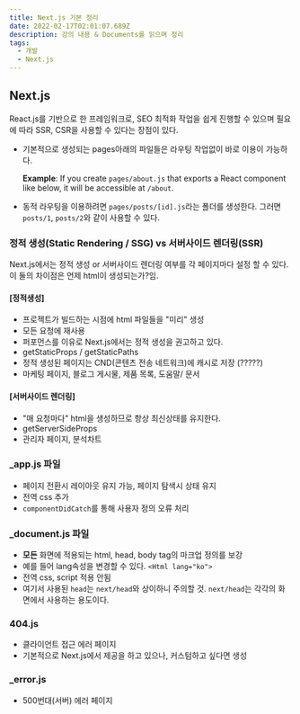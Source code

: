 ```yaml
---
title: Next.js 기본 정리
date: 2022-02-17T02:01:07.689Z
description: 강의 내용 & Documents를 읽으며 정리
tags:
  - 개발
  - Next.js
---
```

## Next.js

React.js를 기반으로 한 프레임워크로, SEO 최적화 작업을 쉽게 진행할 수 있으며 필요에 따라 SSR, CSR을 사용할 수 있다는 장점이 있다.  

* 기본적으로 생성되는 pages아래의 파일들은 라우팅 작업없이 바로 이용이 가능하다. 

  **Example**: If you create `pages/about.js` that exports a React component like below, it will be accessible at `/about`.
* 동적 라우팅을 이용하려면 `pages/posts/[id].js`라는 폴더를 생성한다. 그러면 `posts/1`, `posts/2`와 같이 사용할 수 있다.

### 정적 생성(Static Rendering / **SSG**) vs 서버사이드 렌더링(SSR)

Next.js에서는 정적 생성 or 서버사이드 렌더링 여부를 각 페이지마다 설정 할  수 있다. 이 둘의 차이점은 언제 html이 생성되는가?임. 

#### \[정적생성]

* 프로젝트가 빌드하는 시점에 html 파일들을 "미리" 생성
* 모든 요청에 재사용
* 퍼포먼스를 이유로 Next.js에서는 정적 생성을 권고하고 있다.
* getStaticProps / getStaticPaths
* 정적 생성된 페이지는 CND(콘텐츠 전송 네트워크)에 캐시로 저장 (?????)
* 마케팅 페이지, 블로그 게시물, 제품 목록, 도움말/ 문서 

#### \[서버사이드 렌더링]

* "매 요청마다" html을 생성하므로 항상 최신상태를 유지한다. 
* getServerSideProps 
* 관리자 페이지, 분석차트 

### _app.js 파일

* 페이지 전환시 레이아웃 유지 가능, 페이지 탐색시 상태 유지
* 전역 css 추가
* `componentDidCatch`를 통해 사용자 정의 오류 처리

### _document.js 파일

* **모든** 화면에 적용되는 html, head, body tag의 마크업 정의를 보강
* 예를 들어 lang속성을 변경할 수 있다. `<Html lang="ko">`
* 전역 css, script 적용 안됨
* 여기서 사용된 `head`는 `next/head`와 상이하니 주의할 것. `next/head`는 각각의 화면에서 사용하는 용도이다. 

### 404.js

* 클라이언트 접근 에러 페이지
* 기본적으로 Next.js에서 제공을 하고 있으나, 커스텀하고 싶다면 생성

### _error.js

* 500번대(서버) 에러 페이지